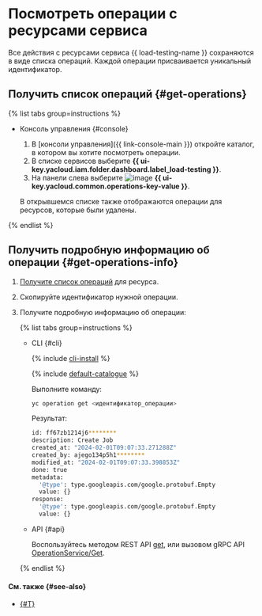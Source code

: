# Посмотреть операции с ресурсами сервиса

Все действия с ресурсами сервиса {{ load-testing-name }} сохраняются в виде списка операций. Каждой операции присваивается уникальный идентификатор.

## Получить список операций {#get-operations}

{% list tabs group=instructions %}

- Консоль управления {#console}

  1. В [консоли управления]({{ link-console-main }}) откройте каталог, в котором вы хотите посмотреть операции.
  1. В списке сервисов выберите **{{ ui-key.yacloud.iam.folder.dashboard.label_load-testing }}**.
  1. На панели слева выберите ![image](../../_assets/operations.svg) **{{ ui-key.yacloud.common.operations-key-value }}**.

  В открывшемся списке также отображаются операции для ресурсов, которые были удалены.
  
{% endlist %}

## Получить подробную информацию об операции {#get-operations-info}

1. [Получите список операций](#get-operations) для ресурса.
1. Скопируйте идентификатор нужной операции.
1. Получите подробную информацию об операции:

    {% list tabs group=instructions %}

    - CLI {#cli}

      {% include [cli-install](../../_includes/cli-install.md) %}

      {% include [default-catalogue](../../_includes/default-catalogue.md) %}

      Выполните команду:

      ```bash
      yc operation get <идентификатор_операции>
      ```

      Результат:

      ```bash
      id: ff67zb1214j6********
      description: Create Job
      created_at: "2024-02-01T09:07:33.271288Z"
      created_by: ajego134p5h1********
      modified_at: "2024-02-01T09:07:33.398853Z"
      done: true
      metadata:
        '@type': type.googleapis.com/google.protobuf.Empty
        value: {}
      response:
        '@type': type.googleapis.com/google.protobuf.Empty
        value: {}
      ```

    - API {#api}

      Воспользуйтесь методом REST API [get](../../api-design-guide/concepts/operation.md#monitoring), или вызовом gRPC API [OperationService/Get](../user/api-ref/grpc/operation_service.md#Get).

    {% endlist %}

#### См. также {#see-also}

* [{#T}](../../api-design-guide/concepts/about-async.md)
